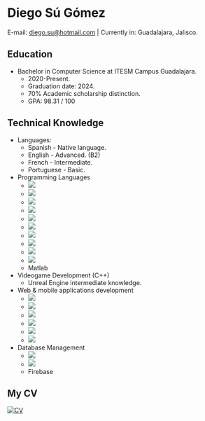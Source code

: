 # Diego Sú Gómez

E-mail: diego.su@hotmail.com | Currently in: Guadalajara, Jalisco.

Education
- 
- Bachelor in Computer Science at ITESM Campus Guadalajara.
  - 2020-Present.
  - Graduation date: 2024.
  - 70% Academic scholarship distinction.
  - GPA: 98.31 / 100

Technical Knowledge
-
- Languages:
  - Spanish - Native language.
  - English - Advanced. (B2)
  - French - Intermediate.
  - Portuguese - Basic.
- Programming Languages
  - <img src="https://img.shields.io/badge/Python-3776AB?style=for-the-badge&logo=python&logoColor=white">
  - <img src="https://img.shields.io/badge/C%2B%2B-00599C?style=for-the-badge&logo=c%2B%2B&logoColor=white">
  - <img src="https://img.shields.io/badge/JavaScript-323330?style=for-the-badge&logo=javascript&logoColor=F7DF1E">
  - <img src="https://img.shields.io/badge/TypeScript-007ACC?style=for-the-badge&logo=typescript&logoColor=white">
  - <img src="https://img.shields.io/badge/HTML5-E34F26?style=for-the-badge&logo=html5&logoColor=white">
  - <img src="https://img.shields.io/badge/CSS3-1572B6?style=for-the-badge&logo=css3&logoColor=white">
  - <img src="https://img.shields.io/badge/R-276DC3?style=for-the-badge&logo=r&logoColor=white">
  - <img src="https://img.shields.io/badge/Dart-0175C2?style=for-the-badge&logo=dart&logoColor=white">
  - <img src="https://img.shields.io/badge/Ruby-CC342D?style=for-the-badge&logo=ruby&logoColor=white">
  - <img src="https://img.shields.io/badge/Java-ED8B00?style=for-the-badge&logo=openjdk&logoColor=white">
  - Matlab
- Videogame Development (C++)
  - Unreal Engine intermediate knowledge.
- Web & mobile applications development
  - <img src="https://img.shields.io/badge/Flutter-02569B?style=for-the-badge&logo=flutter&logoColor=white">
  - <img src="https://img.shields.io/badge/React_Native-20232A?style=for-the-badge&logo=react&logoColor=61DAFB">
  - <img src="https://img.shields.io/badge/React-20232A?style=for-the-badge&logo=react&logoColor=61DAFB">
  - <img src="https://img.shields.io/badge/Express.js-404D59?style=for-the-badge">
  - <img src="https://img.shields.io/badge/HTML-239120?style=for-the-badge&logo=html5&logoColor=white">
  - <img src="https://img.shields.io/badge/CSS-239120?&style=for-the-badge&logo=css3&logoColor=white">
- Database Management
  - <img src="https://img.shields.io/badge/MySQL-00000F?style=for-the-badge&logo=mysql&logoColor=white">
  - <img src="https://img.shields.io/badge/MongoDB-4EA94B?style=for-the-badge&logo=mongodb&logoColor=white">
  - Firebase


My CV
-
[![CV](https://img.shields.io/badge/Download_it_here!-blue)](https://github.com/DiegoSuG29/DiegoSuG29/blob/main/DiegoSu_CV.pdf)

